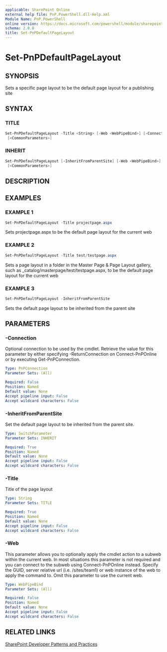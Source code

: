```yaml
---
applicable: SharePoint Online
external help file: PnP.PowerShell.dll-Help.xml
Module Name: PnP.PowerShell
online version: https://docs.microsoft.com/powershell/module/sharepoint-pnp/set-pnpdefaultpagelayout
schema: 2.0.0
title: Set-PnPDefaultPageLayout
---
```


# Set-PnPDefaultPageLayout

## SYNOPSIS
Sets a specific page layout to be the default page layout for a publishing site

## SYNTAX

### TITLE
```powershell
Set-PnPDefaultPageLayout -Title <String> [-Web <WebPipeBind>] [-Connection <PnPConnection>]
 [<CommonParameters>]
```

### INHERIT
```powershell
Set-PnPDefaultPageLayout [-InheritFromParentSite] [-Web <WebPipeBind>] [-Connection <PnPConnection>]
 [<CommonParameters>]
```

## DESCRIPTION

## EXAMPLES

### EXAMPLE 1
```powershell
Set-PnPDefaultPageLayout -Title projectpage.aspx
```

Sets projectpage.aspx to be the default page layout for the current web

### EXAMPLE 2
```powershell
Set-PnPDefaultPageLayout -Title test/testpage.aspx
```

Sets a page layout in a folder in the Master Page & Page Layout gallery, such as _catalog/masterpage/test/testpage.aspx, to be the default page layout for the current web

### EXAMPLE 3
```powershell
Set-PnPDefaultPageLayout -InheritFromParentSite
```

Sets the default page layout to be inherited from the parent site

## PARAMETERS

### -Connection
Optional connection to be used by the cmdlet. Retrieve the value for this parameter by either specifying -ReturnConnection on Connect-PnPOnline or by executing Get-PnPConnection.

```yaml
Type: PnPConnection
Parameter Sets: (All)

Required: False
Position: Named
Default value: None
Accept pipeline input: False
Accept wildcard characters: False
```

### -InheritFromParentSite
Set the default page layout to be inherited from the parent site.

```yaml
Type: SwitchParameter
Parameter Sets: INHERIT

Required: True
Position: Named
Default value: None
Accept pipeline input: False
Accept wildcard characters: False
```

### -Title
Title of the page layout

```yaml
Type: String
Parameter Sets: TITLE

Required: True
Position: Named
Default value: None
Accept pipeline input: False
Accept wildcard characters: False
```

### -Web
This parameter allows you to optionally apply the cmdlet action to a subweb within the current web. In most situations this parameter is not required and you can connect to the subweb using Connect-PnPOnline instead. Specify the GUID, server relative url (i.e. /sites/team1) or web instance of the web to apply the command to. Omit this parameter to use the current web.

```yaml
Type: WebPipeBind
Parameter Sets: (All)

Required: False
Position: Named
Default value: None
Accept pipeline input: False
Accept wildcard characters: False
```

## RELATED LINKS

[SharePoint Developer Patterns and Practices](https://aka.ms/sppnp)